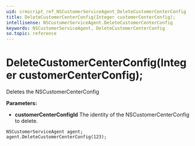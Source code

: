 ```yaml
---
uid: crmscript_ref_NSCustomerServiceAgent_DeleteCustomerCenterConfig
title: DeleteCustomerCenterConfig(Integer customerCenterConfig);
intellisense: NSCustomerServiceAgent.DeleteCustomerCenterConfig
keywords: NSCustomerServiceAgent, DeleteCustomerCenterConfig
so.topic: reference
---
```


# DeleteCustomerCenterConfig(Integer customerCenterConfig);

Deletes the NSCustomerCenterConfig
  
**Parameters:**
 - **customerCenterConfigId** The identity of the NSCustomerCenterConfig to delete.

```crmscript
NSCustomerServiceAgent agent;
agent.DeleteCustomerCenterConfig(123);
```

